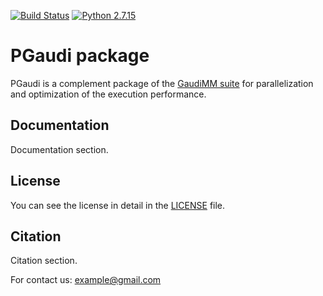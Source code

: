 [![Build Status](https://travis-ci.org/andresginera/pgaudi.svg?branch=master)](https://travis-ci.org/andresginera/pgaudi)
[![Python 2.7.15](https://img.shields.io/badge/python-2.7.15-blue.svg)](https://www.python.org/downloads/release/python-2715)

# PGaudi package

PGaudi is a complement package of the [GaudiMM suite](https://github.com/insilichem/gaudi) for parallelization and optimization of the execution performance.

## Documentation

Documentation section. 

## License

You can see the license in detail in the [LICENSE](./LICENSE) file.

## Citation

Citation section. 

For contact us: example@gmail.com
